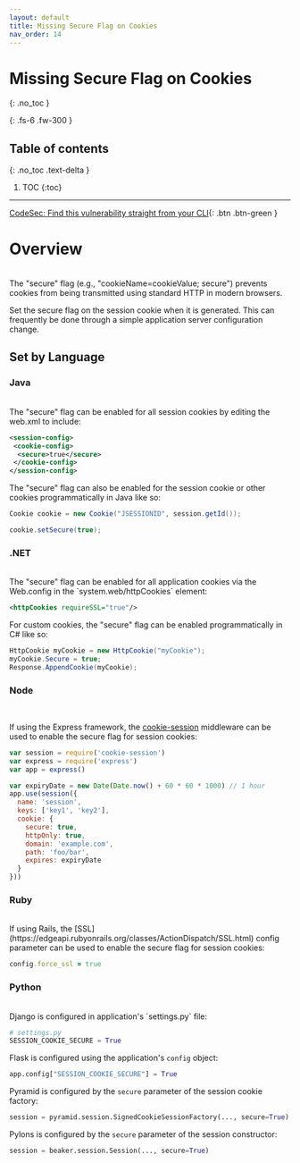 ```yaml
---
layout: default
title: Missing Secure Flag on Cookies
nav_order: 14
---
```


# Missing Secure Flag on Cookies
{: .no_toc }

{: .fs-6 .fw-300 }

## Table of contents
{: .no_toc .text-delta }

1. TOC
{:toc}

---
[CodeSec: Find this vulnerability straight from your CLI](https://www.contrastsecurity.com/developer/codesec/){: .btn .btn-green }

# Overview 
<br/> 
The "secure" flag (e.g., "cookieName=cookieValue; secure") prevents cookies from being transmitted using standard HTTP in modern browsers. 

Set the secure flag on the session cookie when it is generated. This can frequently be done through a simple application 
server configuration change. 

## Set by Language 

### Java 
<br/> 
The "secure" flag can be enabled for all session cookies by editing the web.xml to include: 

```xml
<session-config>
 <cookie-config>
  <secure>true</secure>
 </cookie-config>
</session-config>
``` 

The "secure" flag can also be enabled for the session cookie or other cookies programmatically in Java like so:

```java
Cookie cookie = new Cookie("JSESSIONID", session.getId());

cookie.setSecure(true);
``` 

### .NET 
<br/> 
The "secure" flag can be enabled for all application cookies via the Web.config in the `system.web/httpCookies` element:

```xml
<httpCookies requireSSL="true"/>
``` 

For custom cookies, the "secure" flag can be enabled programmatically in C# like so: 

```csharp
HttpCookie myCookie = new HttpCookie("myCookie");
myCookie.Secure = true;
Response.AppendCookie(myCookie);
``` 

### Node 
<br/> 

If using the Express framework, the [cookie-session](https://www.npmjs.com/package/cookie-session) middleware can be used to enable the secure flag for session cookies:

```js
var session = require('cookie-session')
var express = require('express')
var app = express()

var expiryDate = new Date(Date.now() + 60 * 60 * 1000) // 1 hour
app.use(session({
  name: 'session',
  keys: ['key1', 'key2'],
  cookie: {
    secure: true,
    httpOnly: true,
    domain: 'example.com',
    path: 'foo/bar',
    expires: expiryDate
  }
}))
```

### Ruby 
<br/> 
If using Rails, the [SSL](https://edgeapi.rubyonrails.org/classes/ActionDispatch/SSL.html) config parameter can be used to enable the secure flag for session cookies: 

```ruby
config.force_ssl = true
```

### Python 
<br/> 
Django is configured in application's `settings.py` file:

```python
# settings.py
SESSION_COOKIE_SECURE = True
``` 

Flask is configured using the application's `config` object: 

```python
app.config["SESSION_COOKIE_SECURE"] = True
``` 

Pyramid is configured by the `secure` parameter of the session cookie factory: 

```python
session = pyramid.session.SignedCookieSessionFactory(..., secure=True)
``` 

Pylons is configured by the `secure` parameter of the session constructor: 

```python
session = beaker.session.Session(..., secure=True)
```